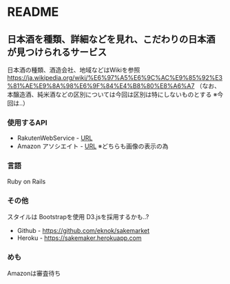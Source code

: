 # README

## 日本酒を種類、詳細などを見れ、こだわりの日本酒が見つけられるサービス
日本酒の種類、酒造会社、地域などはWikiを参照
https://ja.wikipedia.org/wiki/%E6%97%A5%E6%9C%AC%E9%85%92%E3%81%AE%E9%8A%98%E6%9F%84%E4%B8%80%E8%A6%A7
（なお、本醸造酒、純米酒などの区別については今回は区別は特にしないものとする
  ※今回は..）

### 使用するAPI
- RakutenWebService - [URL](https://webservice.rakuten.co.jp/api/ichibaitemsearch/)
- Amazon アソシエイト - [URL](https://affiliate.amazon.co.jp/assoc_credentials/home)
※どちらも画像の表示の為

### 言語
Ruby on Rails

### その他
スタイルは Bootstrapを使用
D3.jsを採用するかも..?

- Github - https://github.com/eknok/sakemarket
- Heroku - https://sakemaker.herokuapp.com

### めも
Amazonは審査待ち
